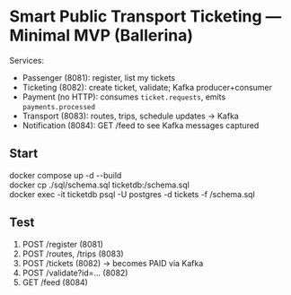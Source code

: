 # Smart Public Transport Ticketing — Minimal MVP (Ballerina)

Services:
- Passenger (8081): register, list my tickets
- Ticketing (8082): create ticket, validate; Kafka producer+consumer
- Payment (no HTTP): consumes `ticket.requests`, emits `payments.processed`
- Transport (8083): routes, trips, schedule updates → Kafka
- Notification (8084): GET /feed to see Kafka messages captured

## Start
docker compose up -d --build  
docker cp ./sql/schema.sql ticketdb:/schema.sql  
docker exec -it ticketdb psql -U postgres -d tickets -f /schema.sql

## Test
1) POST /register (8081)
2) POST /routes, /trips (8083)
3) POST /tickets (8082) → becomes PAID via Kafka
4) POST /validate?id=... (8082)
5) GET  /feed (8084)
